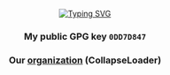 <p align=center>
  <a href="https://git.io/typing-svg"><img src="https://readme-typing-svg.herokuapp.com?font=Noto+Sans&weight=600&size=30&duration=1500&pause=1000&color=8E00FF&center=true&vCenter=true&width=435&lines=COLLAPSE+LOADER+CEO;TELEGRAM%3A+%40dest4590" alt="Typing SVG" /></a>
</p>

<p align=center>
  <h3 align=center>My public GPG key <code>0DD7D847</code></h3>
</p>

<p align=center>
  <h3 align=center>Our <a href="https://github.com/CollapseLoader">organization</a> (CollapseLoader)</h3>
</p>
